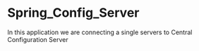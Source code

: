 # Spring_Config_Server
In this application we are connecting a single servers to Central Configuration Server

